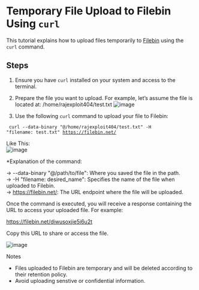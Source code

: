 # Temporary File Upload to Filebin Using `curl`

This tutorial explains how to upload files temporarily to [Filebin](https://filebin.net) using the `curl` command.

## Steps

1. Ensure you have `curl` installed on your system and access to the terminal.

2. Prepare the file you want to upload. For example, let’s assume the file is located at: /home/rajexploit404/test.txt
   ![image](https://github.com/user-attachments/assets/10f33a94-e444-4503-80a3-3ffbeb1c1a99)

3. Use the following `curl` command to upload your file to Filebin:

<code> curl --data-binary "@/home/rajexploit404/test.txt" -H "filename: test.txt" https://filebin.net/</code>

Like This: <br>
![image](https://github.com/user-attachments/assets/2e576020-034d-4ed0-b186-c5a2b8741e5a)

*Explanation of the command:

->    --data-binary "@/path/to/file": Where you saved the file in the path.<br>
->   -H "filename: desired_name": Specifies the name of the file when uploaded to Filebin.<br>
->    https://filebin.net/: The URL endpoint where the file will be uploaded.<br>

Once the command is executed, you will receive a response containing the URL to access your uploaded file. For example:

https://filebin.net/diwusoxjie5i6u2t

Copy this URL to share or access the file.

![image](https://github.com/user-attachments/assets/837ca964-8cc8-4a14-814f-c35edfd04cbe)

Notes

 -   Files uploaded to Filebin are temporary and will be deleted according to their retention policy.
 -   Avoid uploading senstive or confidential information.




